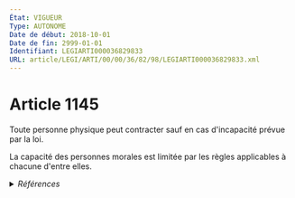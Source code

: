 ```yaml
---
État: VIGUEUR
Type: AUTONOME
Date de début: 2018-10-01
Date de fin: 2999-01-01
Identifiant: LEGIARTI000036829833
URL: article/LEGI/ARTI/00/00/36/82/98/LEGIARTI000036829833.xml
---
```


<h1>Article 1145</h1>

Toute personne physique peut contracter sauf en cas d'incapacité prévue par la
loi.<br />

La capacité des personnes morales est limitée par les règles applicables à
chacune d'entre elles.


<details>
  <summary><em>Références</em></summary>

  <h2>Articles faisant référence à l'article</h2>
  
  <ul>
    <li>
      <a href="https://legal.tricoteuses.fr//redirection/LEGIARTI000036828112?vers=git&vers=legifrance">LOI n° 2018-287 du 20 avril 2018 ratifiant l'ordonnance n° 2016-131 du 10 février 2016 portant réforme du droit des contrats, du régime général et de la preuve des obligations - article 6 ENTIEREMENT_MODIF</a> MODIFIE source
    </li>
  </ul>
  
  <h2>Références faites par l'article</h2>
  
  <ul>
    <li>
      2018-04-20 MODIFIE cible <a href="https://legal.tricoteuses.fr//redirection/LEGIARTI000036828112?vers=git&vers=legifrance">LOI n° 2018-287 du 20 avril 2018 ratifiant l'ordonnance n° 2016-131 du 10 février 2016 portant réforme du droit des contrats, du régime général et de la preuve des obligations - article 6 ENTIEREMENT_MODIF</a>
    </li>
    <li>
      CODIFICATION source Loi 1804-02-07
    </li>
  </ul>
</details>
